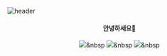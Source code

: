 ![header](https://capsule-render.vercel.app/api?type=waving&color=gradient&height=300&section=header&text=wldnjd2&fontAlignY=40&fontSize=100&desc=&descAlignY=65&animation=twinkling)


<div align="center">
  <h4>안녕하세요👋</h4>

<img src="https://img.shields.io/badge/Android-3DDC84?style=flat-square&logo=Android&logoColor=white"/>&nbsp 
<img src="https://img.shields.io/badge/Python-3766AB?style=flat-square&logo=Python&logoColor=white"/></a>&nbsp 
<img src="https://img.shields.io/badge/Instagram-E4405F?style=flat-square&logo=Instagram&logoColor=white"/></a>&nbsp 

</div>